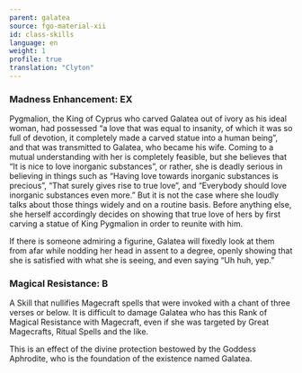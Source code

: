 ```yaml
---
parent: galatea
source: fgo-material-xii
id: class-skills
language: en
weight: 1
profile: true
translation: "Clyton"
---
```


### Madness Enhancement: EX

Pygmalion, the King of Cyprus who carved Galatea out of ivory as his ideal woman, had possessed “a love that was equal to insanity, of which it was so full of devotion, it completely made a carved statue into a human being”, and that was transmitted to Galatea, who became his wife. Coming to a mutual understanding with her is completely feasible, but she believes that “It is nice to love inorganic substances”, or rather, she is deadly serious in believing in things such as “Having love towards inorganic substances is precious”, “That surely gives rise to true love”, and “Everybody should love inorganic substances even more.” But it is not the case where she loudly talks about those things widely and on a routine basis. Before anything else, she herself accordingly decides on showing that true love of hers by first carving a statue of King Pygmalion in order to reunite with him.

If there is someone admiring a figurine, Galatea will fixedly look at them from afar while nodding her head in assent to a degree, openly showing that she is satisfied with what she is seeing, and even saying “Uh huh, yep.”

### Magical Resistance: B

A Skill that nullifies Magecraft spells that were invoked with a chant of three verses or below. It is difficult to damage Galatea who has this Rank of Magical Resistance with Magecraft, even if she was targeted by Great Magecrafts, Ritual Spells and the like.

This is an effect of the divine protection bestowed by the Goddess Aphrodite, who is the foundation of the existence named Galatea.
